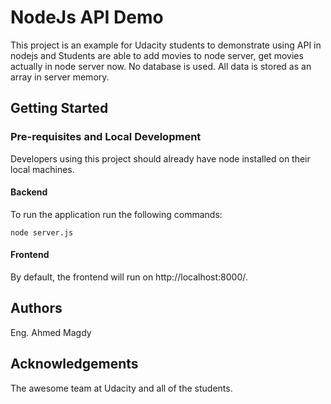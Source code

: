 # NodeJs API Demo

This project is an example for Udacity students to demonstrate using API in nodejs and Students are able to add movies to node server, get movies actually in node server now. No database is used. All data is stored as an array in server memory.  

## Getting Started

### Pre-requisites and Local Development 
Developers using this project should already have node installed on their local machines.

#### Backend
To run the application run the following commands: 
```
node server.js
```
#### Frontend

By default, the frontend will run on http://localhost:8000/. 

## Authors 
Eng. Ahmed Magdy

## Acknowledgements
The awesome team at Udacity and all of the students.